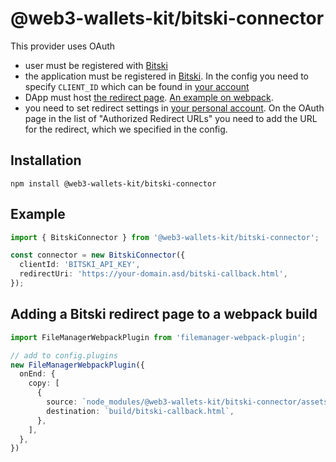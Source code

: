 # @web3-wallets-kit/bitski-connector

This provider uses OAuth

- user must be registered with [Bitski](https://www.bitski.com/users/)
- the application must be registered in [Bitski](https://www.bitski.com/developers/). In the config you need to specify `CLIENT_ID` which can be found in [your account](https://developer.bitski.com/)
- DApp must host [the redirect page](./assets/bitski-callback.html). [An example on webpack](#adding-a-bitski-redirect-page-to-a-webpack-build).
- you need to set redirect settings in [your personal account](https://developer.bitski.com/). On the OAuth page in the list of "Authorized Redirect URLs" you need to add the URL for the redirect, which we specified in the config.

## Installation

`npm install @web3-wallets-kit/bitski-connector`

## Example

```typescript
import { BitskiConnector } from '@web3-wallets-kit/bitski-connector';

const connector = new BitskiConnector({
  clientId: 'BITSKI_API_KEY',
  redirectUri: 'https://your-domain.asd/bitski-callback.html',
});
```

## Adding a Bitski redirect page to a webpack build

```typescript
import FileManagerWebpackPlugin from 'filemanager-webpack-plugin';

// add to config.plugins
new FileManagerWebpackPlugin({
  onEnd: {
    copy: [
      {
        source: `node_modules/@web3-wallets-kit/bitski-connector/assets/bitski-callback.html`,
        destination: `build/bitski-callback.html`,
      },
    ],
  },
})
```
